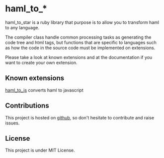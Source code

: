 haml_to_*
=========

haml_to_star is a ruby library that purpose is to allow you to transform haml to any language.

The compiler class handle common processing tasks as generating the code tree and html tags, but functions that are specific to languages such as how the code in the source code must be implemented on extensions.

Please take a look at known extensions and at the documentation if you want to create your own extension.

Known extensions
----------------

[haml_to_js](https://github.com/sdrdis/haml_to_js) converts haml to javascript

Contributions
-------------

This project is hosted on [github](https://github.com/sdrdis/haml_to_star), so don't hesitate to contribute and raise issues.

License
-------

This project is under MIT License.
